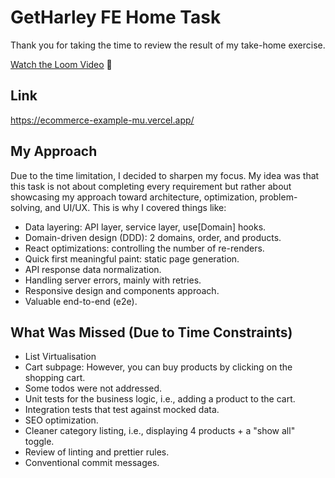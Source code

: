 # GetHarley FE Home Task

Thank you for taking the time to review the result of my take-home exercise.

[Watch the Loom Video](https://www.loom.com/share/7f0986ed022a4185b2d6ebe438f9b452) 🎥

## Link

https://ecommerce-example-mu.vercel.app/

## My Approach

Due to the time limitation, I decided to sharpen my focus. My idea was that this task is not about completing every requirement but rather about showcasing my approach toward architecture, optimization, problem-solving, and UI/UX. This is why I covered things like:

-   Data layering: API layer, service layer, use[Domain] hooks.
-   Domain-driven design (DDD): 2 domains, order, and products.
-   React optimizations: controlling the number of re-renders.
-   Quick first meaningful paint: static page generation.
-   API response data normalization.
-   Handling server errors, mainly with retries.
-   Responsive design and components approach.
-   Valuable end-to-end (e2e).

## What Was Missed (Due to Time Constraints)
- List Virtualisation
-   Cart subpage: However, you can buy products by clicking on the shopping cart.
-   Some todos were not addressed.
-   Unit tests for the business logic, i.e., adding a product to the cart.
-   Integration tests that test against mocked data.
-   SEO optimization.
-   Cleaner category listing, i.e., displaying 4 products + a "show all" toggle.
-   Review of linting and prettier rules.
-   Conventional commit messages.
